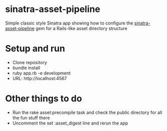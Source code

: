# sinatra-asset-pipeline
Simple classic style Sinatra app showing how to configure the [sinatra-asset-pipeline](https://github.com/kalasjocke/sinatra-asset-pipeline) gem 
for a Rails-like asset directory structure

# Setup and run
* Clone repository
* bundle install
* ruby app.rb -e development
* URL: http://localhost:4567

# Other things to do
* Run the rake asset:precompile task and check the public directory for all the fun stuff there
* Uncomment the set :asset_digest line and rerun the app
